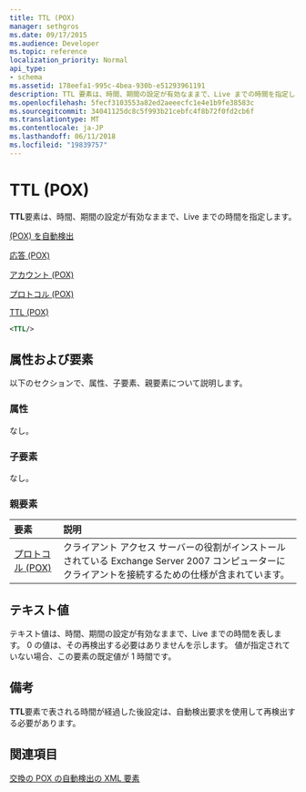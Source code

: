 ```yaml
---
title: TTL (POX)
manager: sethgros
ms.date: 09/17/2015
ms.audience: Developer
ms.topic: reference
localization_priority: Normal
api_type:
- schema
ms.assetid: 178eefa1-995c-4bea-930b-e51293961191
description: TTL 要素は、時間、期間の設定が有効なままで、Live までの時間を指定します。
ms.openlocfilehash: 5fecf3103553a82ed2aeeecfc1e4e1b9fe38583c
ms.sourcegitcommit: 34041125dc8c5f993b21cebfc4f8b72f0fd2cb6f
ms.translationtype: MT
ms.contentlocale: ja-JP
ms.lasthandoff: 06/11/2018
ms.locfileid: "19839757"
---
```

# <a name="ttl-pox"></a>TTL (POX)

**TTL**要素は、時間、期間の設定が有効なままで、Live までの時間を指定します。 
  
[(POX) を自動検出](autodiscover-pox.md)
  
[応答 (POX)](response-pox.md)
  
[アカウント (POX)](account-pox.md)
  
[プロトコル (POX)](protocol-pox.md)
  
[TTL (POX)](ttl-pox.md)
  
```xml
<TTL/>
```

## <a name="attributes-and-elements"></a>属性および要素

以下のセクションで、属性、子要素、親要素について説明します。
  
### <a name="attributes"></a>属性

なし。
  
### <a name="child-elements"></a>子要素

なし。
  
### <a name="parent-elements"></a>親要素

|**要素**|**説明**|
|:-----|:-----|
|[プロトコル (POX)](protocol-pox.md) <br/> |クライアント アクセス サーバーの役割がインストールされている Exchange Server 2007 コンピューターにクライアントを接続するための仕様が含まれています。  <br/> |
   
## <a name="text-value"></a>テキスト値

テキスト値は、時間、期間の設定が有効なままで、Live までの時間を表します。 0 の値は、その再検出する必要はありませんを示します。 値が指定されていない場合、この要素の既定値が 1 時間です。
  
## <a name="remarks"></a>備考

**TTL**要素で表される時間が経過した後設定は、自動検出要求を使用して再検出する必要があります。 
  
## <a name="see-also"></a>関連項目



[交換の POX の自動検出の XML 要素](pox-autodiscover-xml-elements-for-exchange.md)

